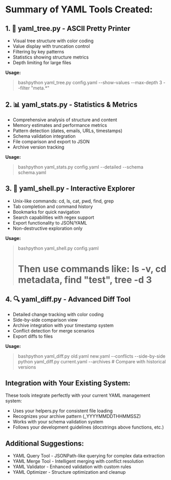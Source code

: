 # Summary of YAML Tools Created:

## 1. 🌳 yaml_tree.py - ASCII Pretty Printer

 * Visual tree structure with color coding
 * Value display with truncation control
 * Filtering by key patterns
 * Statistics showing structure metrics
 * Depth limiting for large files

 **Usage:**
> bashpython yaml_tree.py config.yaml --show-values --max-depth 3 --filter "meta.*"


## 2. 📊 yaml_stats.py - Statistics & Metrics

 * Comprehensive analysis of structure and content
 * Memory estimates and performance metrics
 * Pattern detection (dates, emails, URLs, timestamps)
 * Schema validation integration
 * File comparison and export to JSON
 * Archive version tracking

 **Usage:**
> bashpython yaml_stats.py config.yaml --detailed --schema schema.yaml


## 3. 🐚 yaml_shell.py - Interactive Explorer

 * Unix-like commands: cd, ls, cat, pwd, find, grep
 * Tab completion and command history
 * Bookmarks for quick navigation
 * Search capabilities with regex support
 * Export functionality to JSON/YAML
 * Non-destructive exploration only

 **Usage:**
> bashpython yaml_shell.py config.yaml
> # Then use commands like: ls -v, cd metadata, find "test", tree -d 3


## 4. 🔍 yaml_diff.py - Advanced Diff Tool

 * Detailed change tracking with color coding
 * Side-by-side comparison view
 * Archive integration with your timestamp system
 * Conflict detection for merge scenarios
 * Export diffs to files

 **Usage:**
> bashpython yaml_diff.py old.yaml new.yaml --conflicts --side-by-side
> python yaml_diff.py current.yaml --archives  # Compare with historical versions


## Integration with Your Existing System:
These tools integrate perfectly with your current YAML management system:

 * Uses your helpers.py for consistent file loading
 * Recognizes your archive pattern (_YYYYMMDDTHHMMSSZ)
 * Works with your schema validation system
 * Follows your development guidelines (docstrings above functions, etc.)


## Additional Suggestions:

 * YAML Query Tool - JSONPath-like querying for complex data extraction
 * YAML Merge Tool - Intelligent merging with conflict resolution
 * YAML Validator - Enhanced validation with custom rules
 * YAML Optimizer - Structure optimization and cleanup

